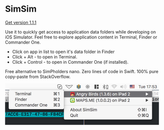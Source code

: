 # SimSim

[Get version 1.1.1](https://github.com/dsmelov/simsim/blob/master/Release/SimSim_1.1.1.zip?raw=true)

Use it to quickly get access to application data folders while developing on iOS Simulator.
Feel free to explore application content in Terminal, Finder or Commander One.

- Click on app in list to open it's data folder in Finder
- Click + Alt - to open in Terminal.
- Click + Control - to open in Commander One (if installed).

Free alternative to SimPholders nano.
Zero lines of code in Swift. 100% pure copy-paste from StackOverflow.

![Alt text](/simsim.png?raw=true "screenshot")

